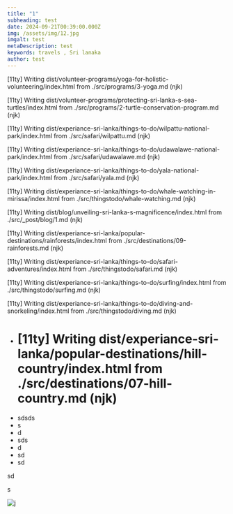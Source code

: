 ```yaml
---
title: "1"
subheading: test
date: 2024-09-21T00:39:00.000Z
img: /assets/img/12.jpg
imgalt: test
metaDescription: test
keywords: travels , Sri lanaka
author: test
---
```

\[11ty] Writing dist/volunteer-programs/yoga-for-holistic-volunteering/index.html from ./src/programs/3-yoga.md (njk)

\[11ty] Writing dist/volunteer-programs/protecting-sri-lanka-s-sea-turtles/index.html from ./src/programs/2-turtle-conservation-program.md (njk)

\[11ty] Writing dist/experiance-sri-lanka/things-to-do/wilpattu-national-park/index.html from ./src/safari/wilpattu.md (njk)

\[11ty] Writing dist/experiance-sri-lanka/things-to-do/udawalawe-national-park/index.html from ./src/safari/udawalawe.md (njk)

\[11ty] Writing dist/experiance-sri-lanka/things-to-do/yala-national-park/index.html from ./src/safari/yala.md (njk)

\[11ty] Writing dist/experiance-sri-lanka/things-to-do/whale-watching-in-mirissa/index.html from ./src/thingstodo/whale-watching.md (njk)

\[11ty] Writing dist/blog/unveiling-sri-lanka-s-magnificence/index.html from ./src/_post/blog/1.md (njk)

\[11ty] Writing dist/experiance-sri-lanka/popular-destinations/rainforests/index.html from ./src/destinations/09-rainforests.md (njk)

\[11ty] Writing dist/experiance-sri-lanka/things-to-do/safari-adventures/index.html from ./src/thingstodo/safari.md (njk)

\[11ty] Writing dist/experiance-sri-lanka/things-to-do/surfing/index.html from ./src/thingstodo/surfing.md (njk)

\[11ty] Writing dist/experiance-sri-lanka/things-to-do/diving-and-snorkeling/index.html from ./src/thingstodo/diving.md (njk)

* # \[11ty] Writing dist/experiance-sri-lanka/popular-destinations/hill-country/index.html from ./src/destinations/07-hill-country.md (njk)
* sdsds
* s
* d
* sds
* d
* sd
* sd

sd

s

![j](/assets/img/12.jpeg "j")
